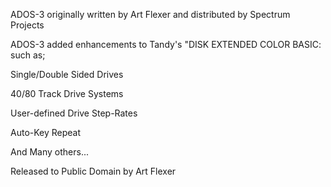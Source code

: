 ADOS-3 originally written by Art Flexer and distributed by Spectrum Projects

ADOS-3 added enhancements to Tandy's "DISK EXTENDED COLOR BASIC: such as;

Single/Double Sided Drives

40/80 Track Drive Systems

User-defined Drive Step-Rates

Auto-Key Repeat

And Many others...


Released to Public Domain by Art Flexer
